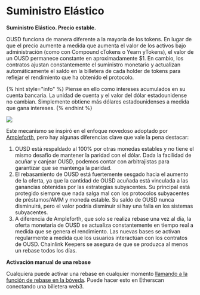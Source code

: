 # Suministro Elástico

**Suministro Elástico. Precio estable.**

OUSD funciona de manera diferente a la mayoría de los tokens. En lugar de que el precio aumente a medida que aumenta el valor de los activos bajo administración (como con Compound cTokens o Yearn yTokens), el valor de un OUSD permanece constante en aproximadamente $1. En cambio, los contratos ajustan constantemente el suministro monetario y actualizan automáticamente el saldo en la billetera de cada holder de tokens para reflejar el rendimiento que ha obtenido el protocolo.&#x20;

{% hint style="info" %}
Piense en ello como intereses acumulados en su cuenta bancaria. La unidad de cuenta y el valor del dólar estadounidense no cambian. Simplemente obtiene más dólares estadounidenses a medida que gana intereses.
{% endhint %}

![](../../.gitbook/assets/ousd\_docs\_graphics\_4.png)

Este mecanismo se inspiró en el enfoque novedoso adoptado por [Ampleforth](https://www.ampleforth.org), pero hay algunas diferencias clave que vale la pena destacar:

1. OUSD está respaldado al 100% por otras monedas estables y no tiene el mismo desafío de mantener la paridad con el dólar. Dada la facilidad de acuñar y canjear OUSD, podemos contar con arbitrajistas para garantizar que se mantenga la paridad.&#x20;
2. El rebasamiento de OUSD está fuertemente sesgado hacia el aumento de la oferta, ya que la cantidad de OUSD acuñada está vinculada a las ganancias obtenidas por las estrategias subyacentes. Su principal está protegido siempre que nada salga mal con los protocolos subyacentes de préstamos/AMM y moneda estable. Su saldo de OUSD nunca disminuirá, pero el valor podría disminuir si hay una falla en los sistemas subyacentes.
3. A diferencia de Ampleforth, que solo se realiza rebase una vez al día, la oferta monetaria de OUSD se actualiza constantemente en tiempo real a medida que se genera el rendimiento. Las nuevas bases se activan regularmente a medida que los usuarios interactúan con los contratos de OUSD. Chainlink Keepers se asegura de que se produzca al menos un rebase todos los días.

**Activación manual de una rebase**

Cualquiera puede activar una rebase en cualquier momento [llamando a la función de rebase en la bóveda](https://etherscan.io/address/originvault.eth#writeProxyContract). Puede hacer esto en Etherscan conectando una billetera web3.
